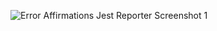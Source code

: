 ![Error Affirmations Jest Reporter Screenshot 1](https://images.ctfassets.net/l329ngjcm8m3/1ryCjATuECJw1xJGJlXHT3/bd6615876fa65a77a8423ff31aaf9de6/Jest_Example_Default.png)